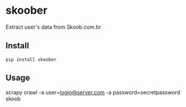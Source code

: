 # skoober
Extract user's data from Skoob.com.br


## Install

```
pip install skoober 
```

## Usage

scrapy crawl -a user=login@server.com -a password=secretpassword skoob
